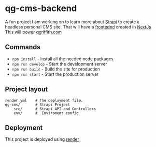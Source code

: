 # qg-cms-backend
A fun project I am working on to learn more about  [Strapi](https://strapi.io/) to create a headless personal CMS site. That will have a [frontednd](https://github.com/qgriffith/qg-cms-frontend) created in [NextJs](https://nextjs.org/) This will power [qgriffith.com](https://www.qgriffith.com)

## Commands

* `npm install` - Install all the needed node packages
* `npm run develop` - Start the development server
* `npm run build` - Build the site for production
* `npm run start` - Start the production server

## Project layout

    render.yml    # The deployment file.
    qg-cms/       # Strapi Project
        src/      # Strapi API and Controllers
        env/      #  Enviroment config
            
## Deployment
This project is deployed using [render](https://render.com/)
